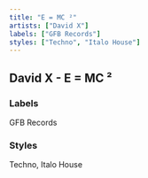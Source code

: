 ```yaml
---
title: "E = MC ²"
artists: ["David X"]
labels: ["GFB Records"]
styles: ["Techno", "Italo House"]
---
```


## David X - E = MC ²


### Labels
GFB Records
### Styles
Techno, Italo House
